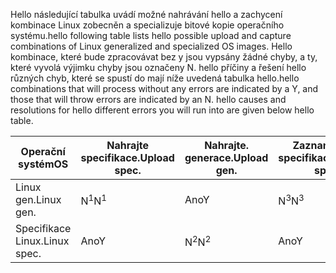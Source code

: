 <span data-ttu-id="84fe1-101">Hello následující tabulka uvádí možné nahrávání hello a zachycení kombinace Linux zobecněn a specializuje bitové kopie operačního systému.</span><span class="sxs-lookup"><span data-stu-id="84fe1-101">hello following table lists hello possible upload and capture combinations of Linux generalized and specialized OS images.</span></span> <span data-ttu-id="84fe1-102">Hello kombinace, které bude zpracovávat bez y jsou vypsány žádné chyby, a ty, které vyvolá výjimku chyby jsou označeny N. hello příčiny a řešení hello různých chyb, které se spustí do mají níže uvedená tabulka hello.</span><span class="sxs-lookup"><span data-stu-id="84fe1-102">hello combinations that will process without any errors are indicated by a Y, and those that will throw errors are indicated by an N. hello causes and resolutions for hello different errors you will run into are given below hello table.</span></span>

| <span data-ttu-id="84fe1-103">Operační systém</span><span class="sxs-lookup"><span data-stu-id="84fe1-103">OS</span></span> | <span data-ttu-id="84fe1-104">Nahrajte specifikace.</span><span class="sxs-lookup"><span data-stu-id="84fe1-104">Upload spec.</span></span> | <span data-ttu-id="84fe1-105">Nahrajte. generace.</span><span class="sxs-lookup"><span data-stu-id="84fe1-105">Upload gen.</span></span> | <span data-ttu-id="84fe1-106">Zaznamenejte specifikace.</span><span class="sxs-lookup"><span data-stu-id="84fe1-106">Capture spec.</span></span> | <span data-ttu-id="84fe1-107">Zaznamenejte. generace.</span><span class="sxs-lookup"><span data-stu-id="84fe1-107">Capture gen.</span></span> |
| --- | --- | --- | --- | --- |
| <span data-ttu-id="84fe1-108">Linux gen.</span><span class="sxs-lookup"><span data-stu-id="84fe1-108">Linux gen.</span></span> |<span data-ttu-id="84fe1-109">N<sup>1</sup></span><span class="sxs-lookup"><span data-stu-id="84fe1-109">N<sup>1</sup></span></span> |<span data-ttu-id="84fe1-110">Ano</span><span class="sxs-lookup"><span data-stu-id="84fe1-110">Y</span></span> |<span data-ttu-id="84fe1-111">N<sup>3</sup></span><span class="sxs-lookup"><span data-stu-id="84fe1-111">N<sup>3</sup></span></span> |<span data-ttu-id="84fe1-112">Ano</span><span class="sxs-lookup"><span data-stu-id="84fe1-112">Y</span></span> |
| <span data-ttu-id="84fe1-113">Specifikace Linux.</span><span class="sxs-lookup"><span data-stu-id="84fe1-113">Linux spec.</span></span> |<span data-ttu-id="84fe1-114">Ano</span><span class="sxs-lookup"><span data-stu-id="84fe1-114">Y</span></span> |<span data-ttu-id="84fe1-115">N<sup>2</sup></span><span class="sxs-lookup"><span data-stu-id="84fe1-115">N<sup>2</sup></span></span> |<span data-ttu-id="84fe1-116">Ano</span><span class="sxs-lookup"><span data-stu-id="84fe1-116">Y</span></span> |<span data-ttu-id="84fe1-117">N<sup>4</sup></span><span class="sxs-lookup"><span data-stu-id="84fe1-117">N<sup>4</sup></span></span> |

